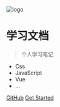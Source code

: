 ![logo](https://docsify.js.org/_media/icon.svg)

# 学习文档

> 个人学习笔记

- Css
- JavaScript
- Vue
- ...

[GitHub](https://github.com/KUN-NT)
[Get Started](#start)
